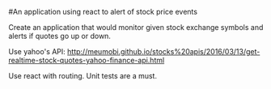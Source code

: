 #An application using react to alert of stock price events

Create an application that would monitor given stock exchange symbols
and alerts if quotes go up or down.

Use yahoo's API: http://meumobi.github.io/stocks%20apis/2016/03/13/get-realtime-stock-quotes-yahoo-finance-api.html

Use react with routing.
Unit tests are a must.

